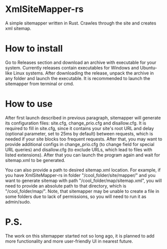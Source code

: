 # XmlSiteMapper-rs
A simple sitemapper written in Rust. Crawles through the site and creates xml sitemap.

# How to install
Go to Releases section and download an archive with executable for your system. Currently releases contain executables for Windows and Ubuntu-like Linux systems. After downloading the release, unpack the archive in any folder and launch the executable. It is recommended to launch the sitemapper from terminal or cmd.

# How to use
After first launch described in previous paragraph, sitemapper will generate its configuration files: site.cfg, change_prio.cfg and disallow.cfg. It is required to fill in site.cfg, since it contains your site's root URL and delay (optional parameter, set to 25ms by default) between requests, which is needed if your site blocks too frequent requests. After that, you may want to provide additional configs in change_prio.cfg (to change <priority> field for special URL queries) and disallow.cfg (to exclude URLs, which lead to files with listed extensions). After that you can launch the program again and wait for sitemap.xml to be generated.

You can also provide a path to desired sitemap.xml location. For example, if you have XmlSiteMapper-rs in folder "/cool_folder/site/mapper/" and you want to generate sitemap with path "/cool_folder/map/sitemap.xml", you will need to provide an absolute path to that directory, which is "/cool_folder/map/". Note, that sitemapper may be unable to create a file in some folders due to lack of permissions, so you will need to run it as admin/sudo.

# P.S.
The work on this sitemapper started not so long ago, it is planned to add more functionality and more user-friendly UI in nearest future.

